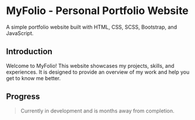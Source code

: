 # MyFolio - Personal Portfolio Website

A simple portfolio website built with HTML, CSS, SCSS, Bootstrap, and JavaScript.

## Introduction

Welcome to MyFolio! This website showcases my projects, skills, and experiences. It is designed to provide an overview of my work and help you get to know me better.

## Progress

> Currently in development and is months away from completion.